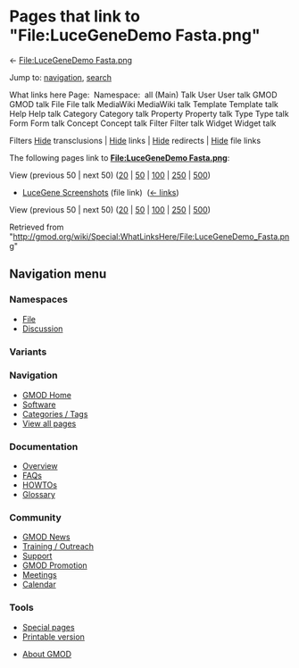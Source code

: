 <div id="mw-page-base" class="noprint">

</div>

<div id="mw-head-base" class="noprint">

</div>

<div id="content" class="mw-body" role="main">

<span id="top"></span>

<div id="mw-js-message" style="display:none;">

</div>



# <span dir="auto">Pages that link to "File:LuceGeneDemo Fasta.png"</span>

<div id="bodyContent">

<div id="contentSub">

← [File:LuceGeneDemo
Fasta.png](/wiki/File:LuceGeneDemo_Fasta.png "File:LuceGeneDemo Fasta.png")

</div>

<div id="jump-to-nav" class="mw-jump">

Jump to: [navigation](#mw-navigation), [search](#p-search)

</div>

<div id="mw-content-text">

What links here Page:  Namespace:  all (Main) Talk User User talk GMOD
GMOD talk File File talk MediaWiki MediaWiki talk Template Template talk
Help Help talk Category Category talk Property Property talk Type Type
talk Form Form talk Concept Concept talk Filter Filter talk Widget
Widget talk

Filters
[Hide](/mediawiki/index.php?title=Special:WhatLinksHere/File:LuceGeneDemo_Fasta.png&hidetrans=1 "Special:WhatLinksHere/File:LuceGeneDemo Fasta.png")
transclusions \|
[Hide](/mediawiki/index.php?title=Special:WhatLinksHere/File:LuceGeneDemo_Fasta.png&hidelinks=1 "Special:WhatLinksHere/File:LuceGeneDemo Fasta.png")
links \|
[Hide](/mediawiki/index.php?title=Special:WhatLinksHere/File:LuceGeneDemo_Fasta.png&hideredirs=1 "Special:WhatLinksHere/File:LuceGeneDemo Fasta.png")
redirects \|
[Hide](/mediawiki/index.php?title=Special:WhatLinksHere/File:LuceGeneDemo_Fasta.png&hideimages=1 "Special:WhatLinksHere/File:LuceGeneDemo Fasta.png")
file links

The following pages link to **[File:LuceGeneDemo
Fasta.png](/wiki/File:LuceGeneDemo_Fasta.png "File:LuceGeneDemo Fasta.png")**:

View (previous 50 \| next 50)
([20](/mediawiki/index.php?title=Special:WhatLinksHere/File:LuceGeneDemo_Fasta.png&limit=20 "Special:WhatLinksHere/File:LuceGeneDemo Fasta.png")
\|
[50](/mediawiki/index.php?title=Special:WhatLinksHere/File:LuceGeneDemo_Fasta.png&limit=50 "Special:WhatLinksHere/File:LuceGeneDemo Fasta.png")
\|
[100](/mediawiki/index.php?title=Special:WhatLinksHere/File:LuceGeneDemo_Fasta.png&limit=100 "Special:WhatLinksHere/File:LuceGeneDemo Fasta.png")
\|
[250](/mediawiki/index.php?title=Special:WhatLinksHere/File:LuceGeneDemo_Fasta.png&limit=250 "Special:WhatLinksHere/File:LuceGeneDemo Fasta.png")
\|
[500](/mediawiki/index.php?title=Special:WhatLinksHere/File:LuceGeneDemo_Fasta.png&limit=500 "Special:WhatLinksHere/File:LuceGeneDemo Fasta.png"))

- [LuceGene
  Screenshots](/wiki/LuceGene_Screenshots "LuceGene Screenshots") (file
  link) ‎ <span class="mw-whatlinkshere-tools">([←
  links](/mediawiki/index.php?title=Special:WhatLinksHere&target=LuceGene+Screenshots "Special:WhatLinksHere"))</span>

View (previous 50 \| next 50)
([20](/mediawiki/index.php?title=Special:WhatLinksHere/File:LuceGeneDemo_Fasta.png&limit=20 "Special:WhatLinksHere/File:LuceGeneDemo Fasta.png")
\|
[50](/mediawiki/index.php?title=Special:WhatLinksHere/File:LuceGeneDemo_Fasta.png&limit=50 "Special:WhatLinksHere/File:LuceGeneDemo Fasta.png")
\|
[100](/mediawiki/index.php?title=Special:WhatLinksHere/File:LuceGeneDemo_Fasta.png&limit=100 "Special:WhatLinksHere/File:LuceGeneDemo Fasta.png")
\|
[250](/mediawiki/index.php?title=Special:WhatLinksHere/File:LuceGeneDemo_Fasta.png&limit=250 "Special:WhatLinksHere/File:LuceGeneDemo Fasta.png")
\|
[500](/mediawiki/index.php?title=Special:WhatLinksHere/File:LuceGeneDemo_Fasta.png&limit=500 "Special:WhatLinksHere/File:LuceGeneDemo Fasta.png"))

</div>

<div class="printfooter">

Retrieved from
"<http://gmod.org/wiki/Special:WhatLinksHere/File:LuceGeneDemo_Fasta.png>"

</div>

<div id="catlinks" class="catlinks catlinks-allhidden">

</div>

<div class="visualClear">

</div>

</div>

</div>

<div id="mw-navigation">

## Navigation menu

<div id="mw-head">



<div id="left-navigation">

<div id="p-namespaces" class="vectorTabs" role="navigation"
aria-labelledby="p-namespaces-label">

### Namespaces

- <span id="ca-nstab-image"><a href="/wiki/File:LuceGeneDemo_Fasta.png" accesskey="c"
  title="View the file page [c]">File</a></span>
- <span id="ca-talk"><a
  href="/mediawiki/index.php?title=File_talk:LuceGeneDemo_Fasta.png&amp;action=edit&amp;redlink=1"
  accesskey="t"
  title="Discussion about the content page [t]">Discussion</a></span>

</div>

<div id="p-variants" class="vectorMenu emptyPortlet" role="navigation"
aria-labelledby="p-variants-label">

### 

### Variants[](#)

<div class="menu">

</div>

</div>

</div>

<div id="right-navigation">





</div>



</div>

</div>

</div>

<div id="mw-panel">

<div id="p-logo" role="banner">

<a href="/wiki/Main_Page"
style="background-image: url(http://gmod.org/images/GMOD-cogs.png);"
title="Visit the main page"></a>

</div>

<div id="p-Navigation" class="portal" role="navigation"
aria-labelledby="p-Navigation-label">

### Navigation

<div class="body">

- <span id="n-GMOD-Home">[GMOD Home](/wiki/Main_Page)</span>
- <span id="n-Software">[Software](/wiki/GMOD_Components)</span>
- <span id="n-Categories-.2F-Tags">[Categories /
  Tags](/wiki/Categories)</span>
- <span id="n-View-all-pages">[View all
  pages](/wiki/Special:AllPages)</span>

</div>

</div>

<div id="p-Documentation" class="portal" role="navigation"
aria-labelledby="p-Documentation-label">

### Documentation

<div class="body">

- <span id="n-Overview">[Overview](/wiki/Overview)</span>
- <span id="n-FAQs">[FAQs](/wiki/Category:FAQ)</span>
- <span id="n-HOWTOs">[HOWTOs](/wiki/Category:HOWTO)</span>
- <span id="n-Glossary">[Glossary](/wiki/Glossary)</span>

</div>

</div>

<div id="p-Community" class="portal" role="navigation"
aria-labelledby="p-Community-label">

### Community

<div class="body">

- <span id="n-GMOD-News">[GMOD News](/wiki/GMOD_News)</span>
- <span id="n-Training-.2F-Outreach">[Training /
  Outreach](/wiki/Training_and_Outreach)</span>
- <span id="n-Support">[Support](/wiki/Support)</span>
- <span id="n-GMOD-Promotion">[GMOD
  Promotion](/wiki/GMOD_Promotion)</span>
- <span id="n-Meetings">[Meetings](/wiki/Meetings)</span>
- <span id="n-Calendar">[Calendar](/wiki/Calendar)</span>

</div>

</div>

<div id="p-tb" class="portal" role="navigation"
aria-labelledby="p-tb-label">

### Tools

<div class="body">

- <span id="t-specialpages"><a href="/wiki/Special:SpecialPages" accesskey="q"
  title="A list of all special pages [q]">Special pages</a></span>
- <span id="t-print"><a
  href="/mediawiki/index.php?title=Special:WhatLinksHere/File:LuceGeneDemo_Fasta.png&amp;printable=yes"
  rel="alternate" accesskey="p"
  title="Printable version of this page [p]">Printable version</a></span>

</div>

</div>

</div>

</div>

<div id="footer" role="contentinfo">

- <span id="footer-places-about">[About
  GMOD](/wiki/GMOD:About "GMOD:About")</span>

<!-- -->






</div>
